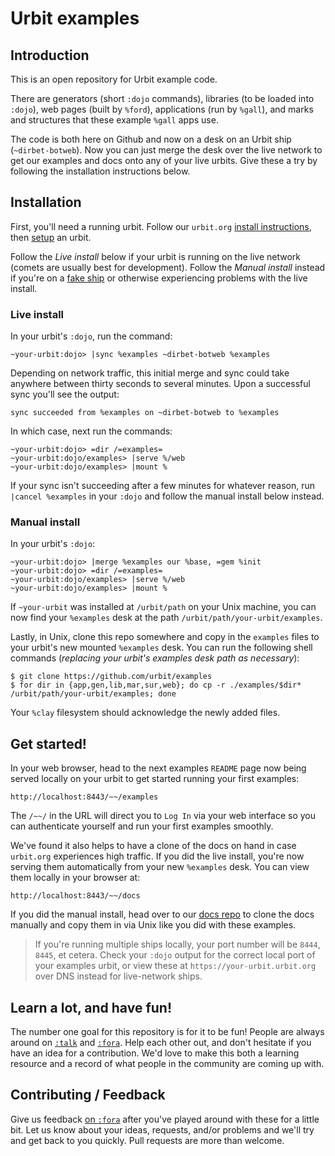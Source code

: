 # Urbit examples

## Introduction

This is an open repository for Urbit example code.

There are generators (short `:dojo` commands), libraries (to be loaded into
`:dojo`), web pages (built by `%ford`), applications (run by `%gall`), and marks
and structures that these example `%gall` apps use.

The code is both here on Github and now on a desk on an Urbit ship
(`~dirbet-botweb`). Now you can just merge the desk over the live network to get
our examples and docs onto any of your live urbits. Give these a try by
following the installation instructions below.

## Installation

First, you'll need a running urbit. Follow our `urbit.org` [install
instructions](https://urbit.org/docs/using/install), then
[setup](https://urbit.org/docs/using/setup) an urbit.

Follow the *Live install* below if your urbit is running on the live network
(comets are usually best for development). Follow the *Manual install* instead
if you're on a [fake
ship](https://urbit.org/fora/posts/~2017.1.5..21.31.04..20f3~/) or otherwise
experiencing problems with the live install.

### Live install

In your urbit's `:dojo`, run the command:

    ~your-urbit:dojo> |sync %examples ~dirbet-botweb %examples

Depending on network traffic, this initial merge and sync could take anywhere
between thirty seconds to several minutes. Upon a successful sync you'll see the
output:

    sync succeeded from %examples on ~dirbet-botweb to %examples

In which case, next run the commands:

    ~your-urbit:dojo> =dir /=examples=
    ~your-urbit:dojo/examples> |serve %/web
    ~your-urbit:dojo/examples> |mount %

If your sync isn't succeeding after a few minutes for whatever reason, run
`|cancel %examples` in your `:dojo` and follow the manual install below instead.

### Manual install

In your urbit's `:dojo`:

    ~your-urbit:dojo> |merge %examples our %base, =gem %init
    ~your-urbit:dojo> =dir /=examples=
    ~your-urbit:dojo/examples> |serve %/web
    ~your-urbit:dojo/examples> |mount %

If `~your-urbit` was installed at `/urbit/path` on your Unix machine, you can
now find your `%examples` desk at the path `/urbit/path/your-urbit/examples`.

Lastly, in Unix, clone this repo somewhere and copy in the `examples` files to
your urbit's new mounted `%examples` desk. You can run the following shell
commands (*replacing your urbit's examples desk path as necessary*):

    $ git clone https://github.com/urbit/examples
    $ for dir in {app,gen,lib,mar,sur,web}; do cp -r ./examples/$dir* /urbit/path/your-urbit/examples; done

Your `%clay` filesystem should acknowledge the newly added files.

## Get started!

In your web browser, head to the next examples `README` page now being served
locally on your urbit to get started running your first examples:

    http://localhost:8443/~~/examples

The `/~~/` in the URL will direct you to `Log In` via your web interface so you
can authenticate yourself and run your first examples smoothly.

We've found it also helps to have a clone of the docs on hand in case
`urbit.org` experiences high traffic. If you did the live install, you're now
serving them automatically from your new `%examples` desk. You can view them
locally in your browser at:

    http://localhost:8443/~~/docs

If you did the manual install, head over to our [docs
repo](https://github.com/urbit/docs) to clone the docs manually and copy them in
via Unix like you did with these examples.

> If you're running multiple ships locally, your port number will be `8444`,
> `8445`, et cetera. Check your `:dojo` output for the correct local port of
> your examples urbit, or view these at `https://your-urbit.urbit.org` over DNS
> instead for live-network ships.

## Learn a lot, and have fun!

The number one goal for this repository is for it to be fun! People are always
around on [`:talk`](https://urbit.org/docs/using/setup#-messaging-talk) and
[`:fora`](https://urbit.org/~~/fora). Help each other out, and don't hesitate if
you have an idea for a contribution. We'd love to make this both a learning
resource and a record of what people in the community are coming up with.

## Contributing / Feedback

Give us feedback [on
`:fora`](https://urbit.org/~~/fora/posts/~2017.8.3..20.53.26..c361~/) after
you've played around with these for a little bit. Let us know about your ideas,
requests, and/or problems and we'll try and get back to you quickly. Pull
requests are more than welcome.
